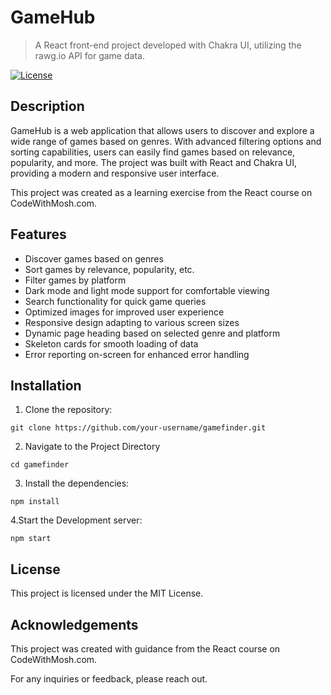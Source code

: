 # GameHub

> A React front-end project developed with Chakra UI, utilizing the rawg.io API for game data.

[![License](https://img.shields.io/badge/license-MIT-blue.svg)](https://github.com/your-username/gamefinder/blob/main/LICENSE)

## Description

GameHub is a web application that allows users to discover and explore a wide range of games based on genres. With advanced filtering options and sorting capabilities, users can easily find games based on relevance, popularity, and more. The project was built with React and Chakra UI, providing a modern and responsive user interface.

This project was created as a learning exercise from the React course on CodeWithMosh.com.

## Features

- Discover games based on genres
- Sort games by relevance, popularity, etc.
- Filter games by platform
- Dark mode and light mode support for comfortable viewing
- Search functionality for quick game queries
- Optimized images for improved user experience
- Responsive design adapting to various screen sizes
- Dynamic page heading based on selected genre and platform
- Skeleton cards for smooth loading of data
- Error reporting on-screen for enhanced error handling

## Installation

1. Clone the repository:

`git clone https://github.com/your-username/gamefinder.git`

2. Navigate to the Project Directory

`cd gamefinder`

3. Install the dependencies:

`npm install`

4.Start the Development server:

`npm start`

## License
This project is licensed under the MIT License.

## Acknowledgements
This project was created with guidance from the React course on CodeWithMosh.com.

For any inquiries or feedback, please reach out.
